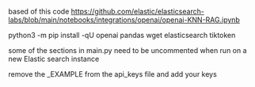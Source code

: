 based of this code https://github.com/elastic/elasticsearch-labs/blob/main/notebooks/integrations/openai/openai-KNN-RAG.ipynb

python3 -m pip install -qU openai pandas wget elasticsearch tiktoken

some of the sections in main.py need to be uncommented when run on a new Elastic search instance

remove the _EXAMPLE from the api_keys file and add your keys

